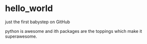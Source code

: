 # hello_world
just the first babystep on GitHub

python is awesome and ith packages are the toppings which make it superawesome.
